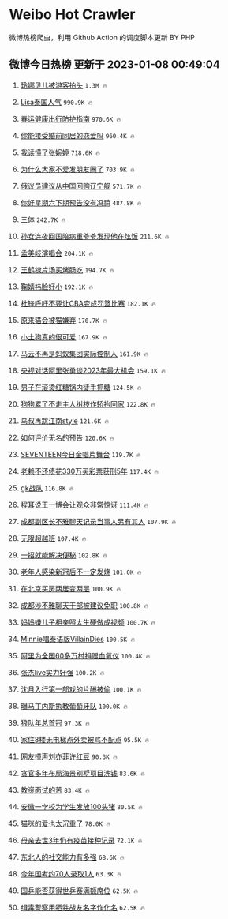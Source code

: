 # Weibo Hot Crawler 



微博热榜爬虫，利用 Github Action 的调度脚本更新 BY PHP 


## 微博今日热榜 更新于 2023-01-08 00:49:04 
1. [玲娜贝儿被游客拍头](https://s.weibo.com/weibo?q=%23%E7%8E%B2%E5%A8%9C%E8%B4%9D%E5%84%BF%E8%A2%AB%E6%B8%B8%E5%AE%A2%E6%8B%8D%E5%A4%B4%23&t=31&band_rank=1&Refer=top) `1.3M 🔥` 

1. [Lisa泰国人气](https://s.weibo.com/weibo?q=%23Lisa%E6%B3%B0%E5%9B%BD%E4%BA%BA%E6%B0%94%23&t=31&band_rank=2&Refer=top) `990.9K 🔥` 

1. [春运健康出行防护指南](https://s.weibo.com/weibo?q=%23%E6%98%A5%E8%BF%90%E5%81%A5%E5%BA%B7%E5%87%BA%E8%A1%8C%E9%98%B2%E6%8A%A4%E6%8C%87%E5%8D%97%23&t=31&band_rank=3&Refer=top) `970.6K 🔥` 

1. [你能接受婚前同居的恋爱吗](https://s.weibo.com/weibo?q=%23%E4%BD%A0%E8%83%BD%E6%8E%A5%E5%8F%97%E5%A9%9A%E5%89%8D%E5%90%8C%E5%B1%85%E7%9A%84%E6%81%8B%E7%88%B1%E5%90%97%23&t=31&band_rank=4&Refer=top) `960.4K 🔥` 

1. [我读懂了张婉婷](https://s.weibo.com/weibo?q=%23%E6%88%91%E8%AF%BB%E6%87%82%E4%BA%86%E5%BC%A0%E5%A9%89%E5%A9%B7%23&t=31&band_rank=5&Refer=top) `718.6K 🔥` 

1. [为什么大家不爱发朋友圈了](https://s.weibo.com/weibo?q=%23%E4%B8%BA%E4%BB%80%E4%B9%88%E5%A4%A7%E5%AE%B6%E4%B8%8D%E7%88%B1%E5%8F%91%E6%9C%8B%E5%8F%8B%E5%9C%88%E4%BA%86%23&t=31&band_rank=6&Refer=top) `703.9K 🔥` 

1. [俄议员建议从中国回购辽宁舰](https://s.weibo.com/weibo?q=%23%E4%BF%84%E8%AE%AE%E5%91%98%E5%BB%BA%E8%AE%AE%E4%BB%8E%E4%B8%AD%E5%9B%BD%E5%9B%9E%E8%B4%AD%E8%BE%BD%E5%AE%81%E8%88%B0%23&t=31&band_rank=7&Refer=top) `571.7K 🔥` 

1. [你好星期六下期预告没有冯禧](https://s.weibo.com/weibo?q=%23%E4%BD%A0%E5%A5%BD%E6%98%9F%E6%9C%9F%E5%85%AD%E4%B8%8B%E6%9C%9F%E9%A2%84%E5%91%8A%E6%B2%A1%E6%9C%89%E5%86%AF%E7%A6%A7%23&t=31&band_rank=8&Refer=top) `487.8K 🔥` 

1. [三体](https://s.weibo.com/weibo?q=%E4%B8%89%E4%BD%93&t=31&band_rank=9&Refer=top) `242.7K 🔥` 

1. [孙女连夜回国陪病重爷爷发现他在炫饭](https://s.weibo.com/weibo?q=%23%E5%AD%99%E5%A5%B3%E8%BF%9E%E5%A4%9C%E5%9B%9E%E5%9B%BD%E9%99%AA%E7%97%85%E9%87%8D%E7%88%B7%E7%88%B7%E5%8F%91%E7%8E%B0%E4%BB%96%E5%9C%A8%E7%82%AB%E9%A5%AD%23&t=31&band_rank=10&Refer=top) `211.6K 🔥` 

1. [孟美岐演唱会](https://s.weibo.com/weibo?q=%E5%AD%9F%E7%BE%8E%E5%B2%90%E6%BC%94%E5%94%B1%E4%BC%9A&t=31&band_rank=11&Refer=top) `204.1K 🔥` 

1. [王鹤棣片场买烤肠吃](https://s.weibo.com/weibo?q=%23%E7%8E%8B%E9%B9%A4%E6%A3%A3%E7%89%87%E5%9C%BA%E4%B9%B0%E7%83%A4%E8%82%A0%E5%90%83%23&t=31&band_rank=12&Refer=top) `194.7K 🔥` 

1. [鞠婧祎脸好小](https://s.weibo.com/weibo?q=%23%E9%9E%A0%E5%A9%A7%E7%A5%8E%E8%84%B8%E5%A5%BD%E5%B0%8F%23&t=31&band_rank=13&Refer=top) `192.1K 🔥` 

1. [杜锋呼吁不要让CBA变成罚篮比赛](https://s.weibo.com/weibo?q=%23%E6%9D%9C%E9%94%8B%E5%91%BC%E5%90%81%E4%B8%8D%E8%A6%81%E8%AE%A9CBA%E5%8F%98%E6%88%90%E7%BD%9A%E7%AF%AE%E6%AF%94%E8%B5%9B%23&t=31&band_rank=14&Refer=top) `182.1K 🔥` 

1. [原来猫会被猫嫌弃](https://s.weibo.com/weibo?q=%23%E5%8E%9F%E6%9D%A5%E7%8C%AB%E4%BC%9A%E8%A2%AB%E7%8C%AB%E5%AB%8C%E5%BC%83%23&t=31&band_rank=15&Refer=top) `170.7K 🔥` 

1. [小土狗真的很可爱](https://s.weibo.com/weibo?q=%23%E5%B0%8F%E5%9C%9F%E7%8B%97%E7%9C%9F%E7%9A%84%E5%BE%88%E5%8F%AF%E7%88%B1%23&t=31&band_rank=16&Refer=top) `167.9K 🔥` 

1. [马云不再是蚂蚁集团实际控制人](https://s.weibo.com/weibo?q=%23%E9%A9%AC%E4%BA%91%E4%B8%8D%E5%86%8D%E6%98%AF%E8%9A%82%E8%9A%81%E9%9B%86%E5%9B%A2%E5%AE%9E%E9%99%85%E6%8E%A7%E5%88%B6%E4%BA%BA%23&t=31&band_rank=17&Refer=top) `161.9K 🔥` 

1. [央视对话阿里张勇谈2023年最大机会](https://s.weibo.com/weibo?q=%23%E5%A4%AE%E8%A7%86%E5%AF%B9%E8%AF%9D%E9%98%BF%E9%87%8C%E5%BC%A0%E5%8B%87%E8%B0%882023%E5%B9%B4%E6%9C%80%E5%A4%A7%E6%9C%BA%E4%BC%9A%23&t=31&band_rank=18&Refer=top) `159.1K 🔥` 

1. [男子在滚烫红糖锅内徒手抓糖](https://s.weibo.com/weibo?q=%23%E7%94%B7%E5%AD%90%E5%9C%A8%E6%BB%9A%E7%83%AB%E7%BA%A2%E7%B3%96%E9%94%85%E5%86%85%E5%BE%92%E6%89%8B%E6%8A%93%E7%B3%96%23&t=31&band_rank=19&Refer=top) `124.5K 🔥` 

1. [狗狗累了不走主人树枝作轿抬回家](https://s.weibo.com/weibo?q=%23%E7%8B%97%E7%8B%97%E7%B4%AF%E4%BA%86%E4%B8%8D%E8%B5%B0%E4%B8%BB%E4%BA%BA%E6%A0%91%E6%9E%9D%E4%BD%9C%E8%BD%BF%E6%8A%AC%E5%9B%9E%E5%AE%B6%23&t=31&band_rank=20&Refer=top) `122.8K 🔥` 

1. [鸟叔再跳江南style](https://s.weibo.com/weibo?q=%23%E9%B8%9F%E5%8F%94%E5%86%8D%E8%B7%B3%E6%B1%9F%E5%8D%97style%23&t=31&band_rank=21&Refer=top) `121.6K 🔥` 

1. [如何评价无名的预告](https://s.weibo.com/weibo?q=%23%E5%A6%82%E4%BD%95%E8%AF%84%E4%BB%B7%E6%97%A0%E5%90%8D%E7%9A%84%E9%A2%84%E5%91%8A%23&t=31&band_rank=22&Refer=top) `120.6K 🔥` 

1. [SEVENTEEN今日金唱片舞台](https://s.weibo.com/weibo?q=%23SEVENTEEN%E4%BB%8A%E6%97%A5%E9%87%91%E5%94%B1%E7%89%87%E8%88%9E%E5%8F%B0%23&t=31&band_rank=23&Refer=top) `119.7K 🔥` 

1. [老赖不还债花330万买彩票获刑5年](https://s.weibo.com/weibo?q=%23%E8%80%81%E8%B5%96%E4%B8%8D%E8%BF%98%E5%80%BA%E8%8A%B1330%E4%B8%87%E4%B9%B0%E5%BD%A9%E7%A5%A8%E8%8E%B7%E5%88%915%E5%B9%B4%23&t=31&band_rank=24&Refer=top) `117.4K 🔥` 

1. [gk战队](https://s.weibo.com/weibo?q=gk%E6%88%98%E9%98%9F&t=31&band_rank=25&Refer=top) `116.8K 🔥` 

1. [程耳说王一博会让观众非常惊讶](https://s.weibo.com/weibo?q=%23%E7%A8%8B%E8%80%B3%E8%AF%B4%E7%8E%8B%E4%B8%80%E5%8D%9A%E4%BC%9A%E8%AE%A9%E8%A7%82%E4%BC%97%E9%9D%9E%E5%B8%B8%E6%83%8A%E8%AE%B6%23&t=31&band_rank=26&Refer=top) `111.4K 🔥` 

1. [成都副区长不雅聊天记录当事人另有其人](https://s.weibo.com/weibo?q=%23%E6%88%90%E9%83%BD%E5%89%AF%E5%8C%BA%E9%95%BF%E4%B8%8D%E9%9B%85%E8%81%8A%E5%A4%A9%E8%AE%B0%E5%BD%95%E5%BD%93%E4%BA%8B%E4%BA%BA%E5%8F%A6%E6%9C%89%E5%85%B6%E4%BA%BA%23&t=31&band_rank=27&Refer=top) `107.9K 🔥` 

1. [无限超越班](https://s.weibo.com/weibo?q=%E6%97%A0%E9%99%90%E8%B6%85%E8%B6%8A%E7%8F%AD&t=31&band_rank=28&Refer=top) `107.4K 🔥` 

1. [一招就能解决便秘](https://s.weibo.com/weibo?q=%23%E4%B8%80%E6%8B%9B%E5%B0%B1%E8%83%BD%E8%A7%A3%E5%86%B3%E4%BE%BF%E7%A7%98%23&t=31&band_rank=29&Refer=top) `102.8K 🔥` 

1. [老年人感染新冠后不一定发烧](https://s.weibo.com/weibo?q=%23%E8%80%81%E5%B9%B4%E4%BA%BA%E6%84%9F%E6%9F%93%E6%96%B0%E5%86%A0%E5%90%8E%E4%B8%8D%E4%B8%80%E5%AE%9A%E5%8F%91%E7%83%A7%23&t=31&band_rank=30&Refer=top) `101.0K 🔥` 

1. [在北京买房两居变两层](https://s.weibo.com/weibo?q=%23%E5%9C%A8%E5%8C%97%E4%BA%AC%E4%B9%B0%E6%88%BF%E4%B8%A4%E5%B1%85%E5%8F%98%E4%B8%A4%E5%B1%82%23&t=31&band_rank=31&Refer=top) `100.9K 🔥` 

1. [成都涉不雅聊天干部被建议免职](https://s.weibo.com/weibo?q=%23%E6%88%90%E9%83%BD%E6%B6%89%E4%B8%8D%E9%9B%85%E8%81%8A%E5%A4%A9%E5%B9%B2%E9%83%A8%E8%A2%AB%E5%BB%BA%E8%AE%AE%E5%85%8D%E8%81%8C%23&t=31&band_rank=32&Refer=top) `100.8K 🔥` 

1. [妈妈嫌儿子相亲照太生硬做成视频](https://s.weibo.com/weibo?q=%23%E5%A6%88%E5%A6%88%E5%AB%8C%E5%84%BF%E5%AD%90%E7%9B%B8%E4%BA%B2%E7%85%A7%E5%A4%AA%E7%94%9F%E7%A1%AC%E5%81%9A%E6%88%90%E8%A7%86%E9%A2%91%23&t=31&band_rank=33&Refer=top) `100.7K 🔥` 

1. [Minnie唱泰语版VillainDies](https://s.weibo.com/weibo?q=%23Minnie%E5%94%B1%E6%B3%B0%E8%AF%AD%E7%89%88VillainDies%23&t=31&band_rank=34&Refer=top) `100.5K 🔥` 

1. [阿里为全国60多万村捐赠血氧仪](https://s.weibo.com/weibo?q=%23%E9%98%BF%E9%87%8C%E4%B8%BA%E5%85%A8%E5%9B%BD60%E5%A4%9A%E4%B8%87%E6%9D%91%E6%8D%90%E8%B5%A0%E8%A1%80%E6%B0%A7%E4%BB%AA%23&t=31&band_rank=35&Refer=top) `100.4K 🔥` 

1. [张杰live实力好强](https://s.weibo.com/weibo?q=%23%E5%BC%A0%E6%9D%B0live%E5%AE%9E%E5%8A%9B%E5%A5%BD%E5%BC%BA%23&t=31&band_rank=36&Refer=top) `100.2K 🔥` 

1. [沈月入行第一部戏的片酬被偷](https://s.weibo.com/weibo?q=%23%E6%B2%88%E6%9C%88%E5%85%A5%E8%A1%8C%E7%AC%AC%E4%B8%80%E9%83%A8%E6%88%8F%E7%9A%84%E7%89%87%E9%85%AC%E8%A2%AB%E5%81%B7%23&t=31&band_rank=37&Refer=top) `100.1K 🔥` 

1. [曝马丁内斯执教葡萄牙队](https://s.weibo.com/weibo?q=%23%E6%9B%9D%E9%A9%AC%E4%B8%81%E5%86%85%E6%96%AF%E6%89%A7%E6%95%99%E8%91%A1%E8%90%84%E7%89%99%E9%98%9F%23&t=31&band_rank=38&Refer=top) `100.0K 🔥` 

1. [狼队年总首冠](https://s.weibo.com/weibo?q=%23%E7%8B%BC%E9%98%9F%E5%B9%B4%E6%80%BB%E9%A6%96%E5%86%A0%23&t=31&band_rank=39&Refer=top) `97.3K 🔥` 

1. [家住8楼无电梯点外卖被骂不配点](https://s.weibo.com/weibo?q=%23%E5%AE%B6%E4%BD%8F8%E6%A5%BC%E6%97%A0%E7%94%B5%E6%A2%AF%E7%82%B9%E5%A4%96%E5%8D%96%E8%A2%AB%E9%AA%82%E4%B8%8D%E9%85%8D%E7%82%B9%23&t=31&band_rank=40&Refer=top) `95.5K 🔥` 

1. [网友撞声刘亦菲许红豆](https://s.weibo.com/weibo?q=%23%E7%BD%91%E5%8F%8B%E6%92%9E%E5%A3%B0%E5%88%98%E4%BA%A6%E8%8F%B2%E8%AE%B8%E7%BA%A2%E8%B1%86%23&t=31&band_rank=41&Refer=top) `90.3K 🔥` 

1. [贪官多年布局海景别墅项目洗钱](https://s.weibo.com/weibo?q=%23%E8%B4%AA%E5%AE%98%E5%A4%9A%E5%B9%B4%E5%B8%83%E5%B1%80%E6%B5%B7%E6%99%AF%E5%88%AB%E5%A2%85%E9%A1%B9%E7%9B%AE%E6%B4%97%E9%92%B1%23&t=31&band_rank=42&Refer=top) `83.6K 🔥` 

1. [教资面试的苦](https://s.weibo.com/weibo?q=%E6%95%99%E8%B5%84%E9%9D%A2%E8%AF%95%E7%9A%84%E8%8B%A6&t=31&band_rank=43&Refer=top) `83.4K 🔥` 

1. [安徽一学校为学生发放100头猪](https://s.weibo.com/weibo?q=%23%E5%AE%89%E5%BE%BD%E4%B8%80%E5%AD%A6%E6%A0%A1%E4%B8%BA%E5%AD%A6%E7%94%9F%E5%8F%91%E6%94%BE100%E5%A4%B4%E7%8C%AA%23&t=31&band_rank=44&Refer=top) `80.5K 🔥` 

1. [猫咪的爱也太沉重了](https://s.weibo.com/weibo?q=%23%E7%8C%AB%E5%92%AA%E7%9A%84%E7%88%B1%E4%B9%9F%E5%A4%AA%E6%B2%89%E9%87%8D%E4%BA%86%23&t=31&band_rank=45&Refer=top) `78.0K 🔥` 

1. [母亲去世3年仍有疫苗接种记录](https://s.weibo.com/weibo?q=%23%E6%AF%8D%E4%BA%B2%E5%8E%BB%E4%B8%963%E5%B9%B4%E4%BB%8D%E6%9C%89%E7%96%AB%E8%8B%97%E6%8E%A5%E7%A7%8D%E8%AE%B0%E5%BD%95%23&t=31&band_rank=46&Refer=top) `72.1K 🔥` 

1. [东北人的社交能力有多强](https://s.weibo.com/weibo?q=%23%E4%B8%9C%E5%8C%97%E4%BA%BA%E7%9A%84%E7%A4%BE%E4%BA%A4%E8%83%BD%E5%8A%9B%E6%9C%89%E5%A4%9A%E5%BC%BA%23&t=31&band_rank=47&Refer=top) `68.6K 🔥` 

1. [今年国考约70人录取1人](https://s.weibo.com/weibo?q=%23%E4%BB%8A%E5%B9%B4%E5%9B%BD%E8%80%83%E7%BA%A670%E4%BA%BA%E5%BD%95%E5%8F%961%E4%BA%BA%23&t=31&band_rank=48&Refer=top) `63.3K 🔥` 

1. [国乒能否获得世乒赛满额席位](https://s.weibo.com/weibo?q=%23%E5%9B%BD%E4%B9%92%E8%83%BD%E5%90%A6%E8%8E%B7%E5%BE%97%E4%B8%96%E4%B9%92%E8%B5%9B%E6%BB%A1%E9%A2%9D%E5%B8%AD%E4%BD%8D%23&t=31&band_rank=49&Refer=top) `62.5K 🔥` 

1. [缉毒警察用牺牲战友名字作化名](https://s.weibo.com/weibo?q=%23%E7%BC%89%E6%AF%92%E8%AD%A6%E5%AF%9F%E7%94%A8%E7%89%BA%E7%89%B2%E6%88%98%E5%8F%8B%E5%90%8D%E5%AD%97%E4%BD%9C%E5%8C%96%E5%90%8D%23&t=31&band_rank=50&Refer=top) `62.5K 🔥` 

